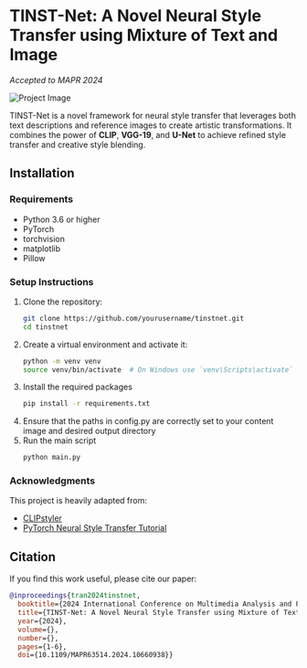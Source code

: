 # TINST-Net: A Novel Neural Style Transfer using Mixture of Text and Image
*Accepted to MAPR 2024*

![Project Image](images/styletransfer.png)

TINST-Net is a novel framework for neural style transfer that leverages both text descriptions and reference images to create artistic transformations. It combines the power of **CLIP**, **VGG-19**, and **U-Net** to achieve refined style transfer and creative style blending.

## Installation

### Requirements
- Python 3.6 or higher
- PyTorch
- torchvision
- matplotlib
- Pillow

### Setup Instructions

1. Clone the repository:
   ```sh
   git clone https://github.com/yourusername/tinstnet.git
   cd tinstnet
2. Create a virtual environment and activate it:
   ```sh
   python -m venv venv
   source venv/bin/activate  # On Windows use `venv\Scripts\activate`
3. Install the required packages
   ```sh
   pip install -r requirements.txt
4. Ensure that the paths in config.py are correctly set to your content image and desired output directory
5. Run the main script
   ```sh
   python main.py

### Acknowledgments
This project is heavily adapted from:  
- [CLIPstyler](https://github.com/cyclomon/CLIPstyler)  
- [PyTorch Neural Style Transfer Tutorial](https://pytorch.org/tutorials/advanced/neural_style_tutorial.html)  

## Citation

If you find this work useful, please cite our paper:
```bibtex
@inproceedings{tran2024tinstnet,
  booktitle={2024 International Conference on Multimedia Analysis and Pattern Recognition (MAPR)}, 
  title={TINST-Net: A Novel Neural Style Transfer using Mixture of Text and Image}, 
  year={2024},
  volume={},
  number={},
  pages={1-6},
  doi={10.1109/MAPR63514.2024.10660938}}

